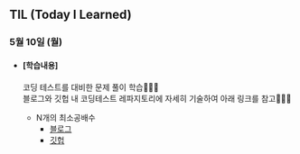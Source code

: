 ## TIL (Today I Learned)

### 5월 10일 (월)

- #### [학습내용]
  
  코딩 테스트를 대비한 문제 풀이 학습🧑🏻‍💻   
  블로그와 깃헙 내 코딩테스트 레파지토리에 자세히 기술하여 아래 링크를 참고🧑🏻‍💻
  
  - N개의 최소공배수
    - [블로그](https://green1229.tistory.com/111)
    - [깃헙](https://github.com/GREENOVER/CodingTest/tree/main/N개의%20최소공배수)

